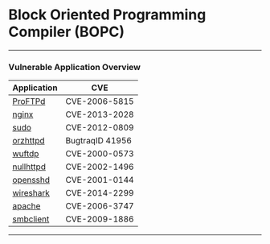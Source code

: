 

# Block Oriented Programming Compiler (BOPC)
___


### Vulnerable Application Overview


| Application                | CVE           |
|----------------------------|---------------|
|[ProFTPd](./proftpd)        | CVE-2006-5815 |
|[nginx](./nginx1)           | CVE-2013-2028 |
|[sudo](./sudo)              | CVE-2012-0809 |
|[orzhttpd](./orzhttpd)      | BugtraqID 41956 |
|[wuftdp](./wuftpd)          | CVE-2000-0573 |
|[nullhttpd](./nullhttpd)    | CVE-2002-1496 |
|[opensshd](./opensshd)      | CVE-2001-0144 |
|[wireshark](./lt-wireshark) | CVE-2014-2299 |
|[apache](./httpd)           | CVE-2006-3747 |
|[smbclient](./smbclient)    | CVE-2009-1886 |

___
